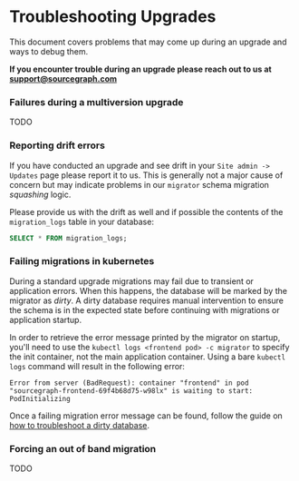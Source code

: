 # Troubleshooting Upgrades

This document covers problems that may come up during an upgrade and ways to debug them.

**If you encounter trouble during an upgrade please reach out to us at [support@sourcegraph.com](emailto:support@sourcegraph.com)**

### Failures during a multiversion upgrade

TODO

### Reporting drift errors

If you have conducted an upgrade and see drift in your `Site admin -> Updates` page please report it to us. This is generally not a major cause of concern but may indicate problems in our `migrator` schema migration *squashing* logic.

Please provide us with the drift as well and if possible the contents of the `migration_logs` table in your database:
```sql
SELECT * FROM migration_logs;
```

### Failing migrations in kubernetes

During a standard upgrade migrations may fail due to transient or application errors. When this happens, the database will be marked by the migrator as _dirty_. A dirty database requires manual intervention to ensure the schema is in the expected state before continuing with migrations or application startup.

In order to retrieve the error message printed by the migrator on startup, you'll need to use the `kubectl logs <frontend pod> -c migrator` to specify the init container, not the main application container. Using a bare `kubectl logs` command will result in the following error:

```
Error from server (BadRequest): container "frontend" in pod "sourcegraph-frontend-69f4b68d75-w98lx" is waiting to start: PodInitializing
```

Once a failing migration error message can be found, follow the guide on [how to troubleshoot a dirty database](../../how-to/dirty_database.md).

### Forcing an out of band migration

TODO
